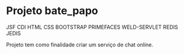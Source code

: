 Projeto bate_papo
===============

JSF CDI HTML CSS BOOTSTRAP PRIMEFACES WELD-SERVLET REDIS JEDIS

Projeto tem como finalidade criar um serviço de chat online.

